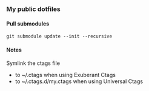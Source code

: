 ### My public dotfiles

#### Pull submodules

```
git submodule update --init --recursive
```

#### Notes
Symlink the ctags file
* to ~/.ctags when using Exuberant Ctags
* to ~/.ctags.d/my.ctags when using Universal Ctags
